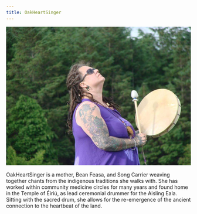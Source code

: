 ```yaml
---
title: OakHeartSinger
---
```


![OakHeartSinger](../images/Karendrummingbeltonystonecircle.png)

OakHeartSinger is a mother, Bean Feasa, and Song Carrier weaving together chants from the indigenous traditions she walks with. She has worked within community medicine circles for many years and found home in the Temple of Éiriú, as lead ceremonial drummer for the Aisling Eala. Sitting with the sacred drum, she allows for the re-emergence of the ancient connection to the heartbeat of the land.
